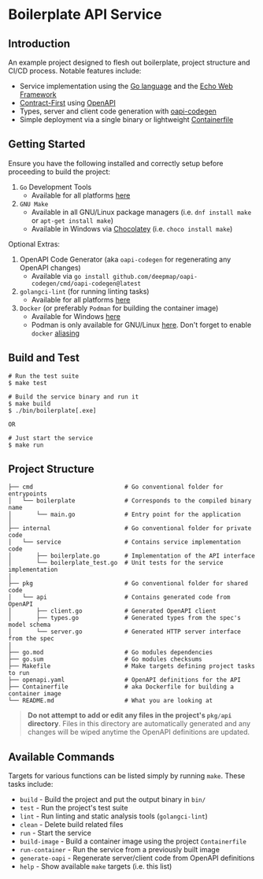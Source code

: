 # Boilerplate API Service

## Introduction

An example project designed to flesh out boilerplate, project structure and CI/CD process. Notable features include:

- Service implementation using the [Go language](https://go.dev/) and the [Echo Web Framework](https://echo.labstack.com/)
- [Contract-First](https://openpracticelibrary.com/practice/contract-first-development/) using [OpenAPI](https://swagger.io/docs/specification/about/)
- Types, server and client code generation with [oapi-codegen](https://github.com/deepmap/oapi-codegen)
- Simple deployment via a single binary or lightweight [Containerfile](https://docs.docker.com/engine/reference/builder/)

## Getting Started

Ensure you have the following installed and correctly setup before proceeding to build the project:

1. `Go` Development Tools
   - Available for all platforms [here](https://go.dev/dl/)
2. `GNU Make`
   - Available in all GNU/Linux package managers (i.e. `dnf install make` or `apt-get install make`)
   - Available in Windows via [Chocolatey](https://chocolatey.org/install) (i.e. `choco install make`)

Optional Extras:

1. OpenAPI Code Generator (aka `oapi-codegen` for regenerating any OpenAPI changes)
   - Available via `go install github.com/deepmap/oapi-codegen/cmd/oapi-codegen@latest`
2. `golangci-lint` (for running linting tasks)
   - Available for all platforms [here](https://golangci-lint.run/usage/install/)
3. `Docker` (or preferably `Podman` for building the container image)
   - Available for Windows [here](https://www.docker.com/get-started)
   - Podman is only available for GNU/Linux [here](https://podman.io/getting-started/installation). Don't forget to enable `docker` [aliasing](https://podman.io/whatis.html)

## Build and Test

```
# Run the test suite
$ make test

# Build the service binary and run it
$ make build
$ ./bin/boilerplate[.exe]

OR

# Just start the service
$ make run
```

## Project Structure

    ├── cmd                          # Go conventional folder for entrypoints
    │   └── boilerplate              # Corresponds to the compiled binary name
    │       └── main.go              # Entry point for the application
    │
    ├── internal                     # Go conventional folder for private code
    │   └── service                  # Contains service implementation code
    │       ├── boilerplate.go       # Implementation of the API interface
    │       └── boilerplate_test.go  # Unit tests for the service implementation
    │
    ├── pkg                          # Go conventional folder for shared code
    │   └── api                      # Contains generated code from OpenAPI
    │       ├── client.go            # Generated OpenAPI client
    │       ├── types.go             # Generated types from the spec's model schema
    │       └── server.go            # Generated HTTP server interface from the spec
    │
    ├── go.mod                       # Go modules dependencies
    ├── go.sum                       # Go modules checksums
    ├── Makefile                     # Make targets defining project tasks to run
    ├── openapi.yaml                 # OpenAPI definitions for the API
    ├── Containerfile                # aka Dockerfile for building a container image
    └── README.md                    # What you are looking at

> **Do not attempt to add or edit any files in the project's `pkg/api` directory**. Files in this directory are automatically generated and any changes will be wiped anytime the OpenAPI definitions are updated.

## Available Commands

Targets for various functions can be listed simply by running `make`. These tasks include:

- `build` - Build the project and put the output binary in `bin/`
- `test` - Run the project's test suite
- `lint` - Run linting and static analysis tools (`golangci-lint`)
- `clean` - Delete build related files
- `run` - Start the service
- `build-image` - Build a container image using the project `Containerfile`
- `run-container` - Run the service from a previously built image
- `generate-oapi` - Regenerate server/client code from OpenAPI definitions
- `help` - Show available `make` targets (i.e. this list)
